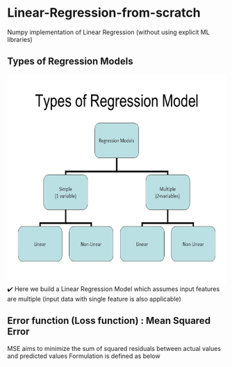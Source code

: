 # Linear-Regression-from-scratch
Numpy implementation of Linear Regression (without using explicit ML libraries)


## Types of Regression Models
<div>
  <div>
    <img src="imgs/types.jpg" width="600" height="480"/>
  </div>
  <div>
    ✔️ Here we build a Linear Regression Model which assumes input features are multiple (input data with single feature is also applicable)
  </div>
</div>

## Error function (Loss function) : Mean Squared Error
MSE aims to minimize the sum of squared residuals between actual values and predicted values
Formulation is defined as below

